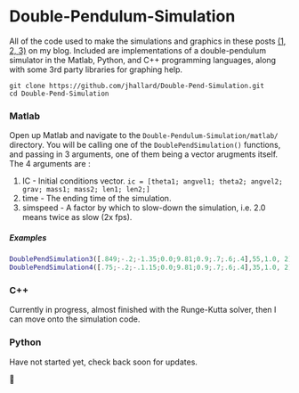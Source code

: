 Double-Pendulum-Simulation
==========================

All of the code used to make the simulations and graphics in these posts [(1, ](https://jhallard.com/blog/double_pendulum.html)[2, ](https://jhallard.com/blog/double_pendulum_2.html)[3)](#) on my blog. Included are implementations of a double-pendulum simulator in the Matlab, Python, and C++ programming languages, along with some 3rd party libraries for graphing help.

```
git clone https://github.com/jhallard/Double-Pend-Simulation.git
cd Double-Pend-Simulation
```

### Matlab

Open up Matlab and navigate to the ``Double-Pendulum-Simulation/matlab/`` directory.
You will be calling one of the ``DoublePendSimulation()`` functions, and passing in 3 arguments, one of them being a vector arugments itself. The 4 arguments are :
1. IC - Initial conditions vector.  `ic = [theta1; angvel1; theta2; angvel2; grav; mass1; mass2; len1; len2;]`
2. time - The ending time of the simulation.
3. simspeed - A factor by which to slow-down the simulation, i.e. 2.0 means twice as slow (2x fps).

##### Examples
```matlab
DoublePendSimulation3([.849;-.2;-1.35;0.0;9.81;0.9;.7;.6;.4],55,1.0, 2);
DoublePendSimulation4([.75;-.2;-.1.15;0.0;9.81;0.9;.7;.6;.4],35,1.0, 2);
```

### C++
Currently in progress, almost finished with the Runge-Kutta solver, then I can move onto the simulation code. 

### Python 
Have not started yet, check back soon for updates.


